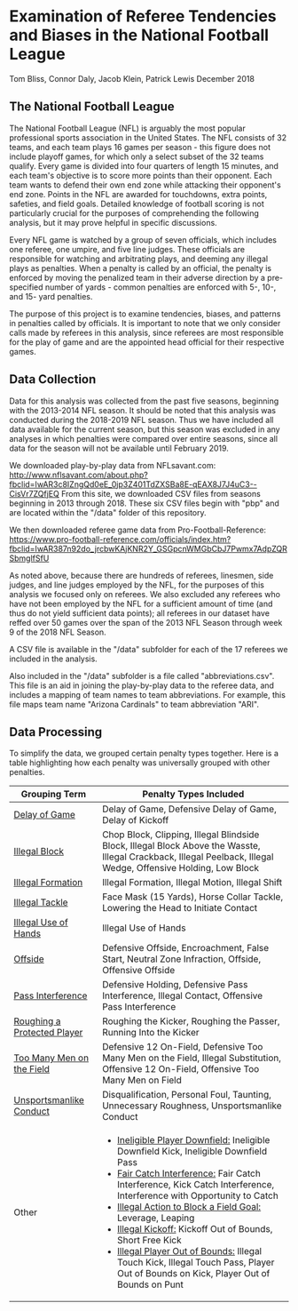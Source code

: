 Examination of Referee Tendencies and Biases in the National Football League
================
Tom Bliss, Connor Daly, Jacob Klein, Patrick Lewis
December 2018

The National Football League
----------------------------

The National Football League (NFL) is arguably the most popular professional sports association in the United States. The NFL consists of 32 teams, and each team plays 16 games per season - this figure does not include playoff games, for which only a select subset of the 32 teams qualify. Every game is divided into four quarters of length 15 minutes, and each team's objective is to score more points than their opponent. Each team wants to defend their own end zone while attacking their opponent's end zone. Points in the NFL are awarded for touchdowns, extra points, safeties, and field goals. Detailed knowledge of football scoring is not particularly crucial for the purposes of comprehending the following analysis, but it may prove helpful in specific discussions.

Every NFL game is watched by a group of seven officials, which includes one referee, one umpire, and five line judges. These officials are responsible for watching and arbitrating plays, and deeming any illegal plays as penalties. When a penalty is called by an official, the penalty is enforced by moving the penalized team in their adverse direction by a pre-specified number of yards - common penalties are enforced with 5-, 10-, and 15- yard penalties.

The purpose of this project is to examine tendencies, biases, and patterns in penalties called by officials. It is important to note that we only consider calls made by referees in this analysis, since referees are most responsible for the play of game and are the appointed head official for their respective games.

Data Collection
---------------

Data for this analysis was collected from the past five seasons, beginning with the 2013-2014 NFL season. It should be noted that this analysis was conducted during the 2018-2019 NFL season. Thus we have included all data available for the current season, but this season was excluded in any analyses in which penalties were compared over entire seasons, since all data for the season will not be available until February 2019.

We downloaded play-by-play data from NFLsavant.com: <http://www.nflsavant.com/about.php?fbclid=IwAR3c8IZngQd0eE_0jp3Z401TdZXSBa8E-qEAX8J7J4uC3--CisVr7ZQfjEQ> From this site, we downloaded CSV files from seasons beginning in 2013 through 2018. These six CSV files begin with "pbp" and are located within the "/data" folder of this repository.

We then downloaded referee game data from Pro-Football-Reference: <https://www.pro-football-reference.com/officials/index.htm?fbclid=IwAR387n92do_jrcbwKAjKNR2Y_GSGpcnWMGbCbJ7Pwmx7AdpZQRSbmglfSfU>

As noted above, because there are hundreds of referees, linesmen, side judges, and line judges employed by the NFL, for the purposes of this analysis we focused only on referees. We also excluded any referees who have not been employed by the NFL for a sufficient amount of time (and thus do not yield sufficient data points); all referees in our dataset have reffed over 50 games over the span of the 2013 NFL Season through week 9 of the 2018 NFL Season.

A CSV file is available in the "/data" subfolder for each of the 17 referees we included in the analysis.

Also included in the "/data" subfolder is a file called "abbreviations.csv". This file is an aid in joining the play-by-play data to the referee data, and includes a mapping of team names to team abbreviations. For example, this file maps team name "Arizona Cardinals" to team abbreviation "ARI".

Data Processing
---------------

To simplify the data, we grouped certain penalty types together.  Here is a table highlighting how each penalty was universally grouped with other penalties.

| Grouping Term    |  Penalty Types Included |
|------------------|-----------------------|
| <u> Delay of Game </u> | Delay of Game, Defensive Delay of Game, Delay of Kickoff |
| <u> Illegal Block </u>| Chop Block, Clipping, Illegal Blindside Block, Illegal Block Above the Wasste, Illegal Crackback, Illegal Peelback, Illegal Wedge, Offensive Holding, Low Block |
|<u> Illegal Formation </u>| Illegal Formation, Illegal Motion, Illegal Shift |
|<u> Illegal Tackle </u>| Face Mask (15 Yards), Horse Collar Tackle, Lowering the Head to Initiate Contact |
|<u> Illegal Use of Hands </u>| Illegal Use of Hands
|<u> Offside </u>| Defensive Offside, Encroachment, False Start, Neutral Zone Infraction, Offside, Offensive Offside |
|<u> Pass Interference </u>| Defensive Holding, Defensive Pass Interference, Illegal Contact, Offensive Pass Interference |
|<u> Roughing a Protected Player </u>| Roughing the Kicker, Roughing the Passer, Running Into the Kicker |
|<u> Too Many Men on the Field </u>| Defensive 12 On-Field, Defensive Too Many Men on the Field, Illegal Substitution, Offensive 12 On-Field, Offensive Too Many Men on Field |
|<u> Unsportsmanlike Conduct </u>| Disqualification, Personal Foul, Taunting, Unnecessary Roughness, Unsportsmanlike Conduct |
| Other | <ul><li><u>Ineligible Player Downfield:</u> Ineligible Downfield Kick, Ineligible Downfield Pass</li><li><u>Fair Catch Interference:</u> Fair Catch Interference, Kick Catch Interference, Interference with Opportunity to Catch</li><li><u>Illegal Action to Block a Field Goal:</u> Leverage, Leaping</li><li><u>Illegal Kickoff:</u> Kickoff Out of Bounds, Short Free Kick</li><li><u>Illegal Player Out of Bounds:</u> Illegal Touch Kick, Illegal Touch Pass, Player Out of Bounds on Kick, Player Out of Bounds on Punt</li></ul>



